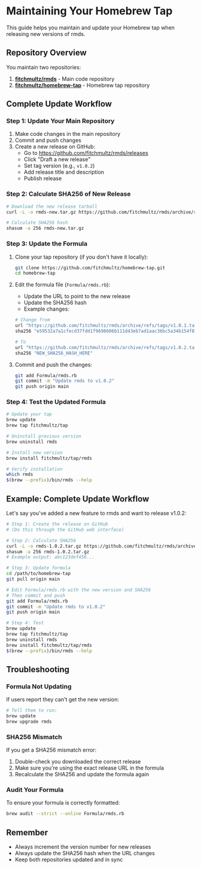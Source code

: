 # Maintaining Your Homebrew Tap

This guide helps you maintain and update your Homebrew tap when releasing new versions of rmds.

## Repository Overview

You maintain two repositories:

1. **[fitchmultz/rmds](https://github.com/fitchmultz/rmds)** - Main code repository
2. **[fitchmultz/homebrew-tap](https://github.com/fitchmultz/homebrew-tap)** - Homebrew tap repository

## Complete Update Workflow

### Step 1: Update Your Main Repository

1. Make code changes in the main repository
2. Commit and push changes
3. Create a new release on GitHub:
   - Go to https://github.com/fitchmultz/rmds/releases
   - Click "Draft a new release"
   - Set tag version (e.g., `v1.0.2`)
   - Add release title and description
   - Publish release

### Step 2: Calculate SHA256 of New Release

```bash
# Download the new release tarball
curl -L -o rmds-new.tar.gz https://github.com/fitchmultz/rmds/archive/refs/tags/vX.Y.Z.tar.gz

# Calculate SHA256 hash
shasum -a 256 rmds-new.tar.gz
```

### Step 3: Update the Formula

1. Clone your tap repository (if you don't have it locally):
   ```bash
   git clone https://github.com/fitchmultz/homebrew-tap.git
   cd homebrew-tap
   ```

2. Edit the formula file (`Formula/rmds.rb`):
   - Update the URL to point to the new release
   - Update the SHA256 hash
   - Example changes:

   ```ruby
   # Change from
   url "https://github.com/fitchmultz/rmds/archive/refs/tags/v1.0.1.tar.gz"
   sha256 "e59532a7a1cfecd37fdd1f9698606b111d43eb7ad1aac36bc5a34b154f8f6cdc"
   
   # To
   url "https://github.com/fitchmultz/rmds/archive/refs/tags/v1.0.2.tar.gz"
   sha256 "NEW_SHA256_HASH_HERE"
   ```

3. Commit and push the changes:
   ```bash
   git add Formula/rmds.rb
   git commit -m "Update rmds to v1.0.2"
   git push origin main
   ```

### Step 4: Test the Updated Formula

```bash
# Update your tap
brew update
brew tap fitchmultz/tap

# Uninstall previous version 
brew uninstall rmds

# Install new version
brew install fitchmultz/tap/rmds

# Verify installation
which rmds
$(brew --prefix)/bin/rmds --help
```

## Example: Complete Update Workflow

Let's say you've added a new feature to rmds and want to release v1.0.2:

```bash
# Step 1: Create the release on GitHub
# (Do this through the GitHub web interface)

# Step 2: Calculate SHA256
curl -L -o rmds-1.0.2.tar.gz https://github.com/fitchmultz/rmds/archive/refs/tags/v1.0.2.tar.gz
shasum -a 256 rmds-1.0.2.tar.gz
# Example output: abc123def456...

# Step 3: Update formula
cd /path/to/homebrew-tap
git pull origin main

# Edit Formula/rmds.rb with the new version and SHA256
# Then commit and push
git add Formula/rmds.rb
git commit -m "Update rmds to v1.0.2"
git push origin main

# Step 4: Test
brew update
brew tap fitchmultz/tap
brew uninstall rmds
brew install fitchmultz/tap/rmds
$(brew --prefix)/bin/rmds --help
```

## Troubleshooting

### Formula Not Updating

If users report they can't get the new version:

```bash
# Tell them to run:
brew update
brew upgrade rmds
```

### SHA256 Mismatch

If you get a SHA256 mismatch error:

1. Double-check you downloaded the correct release
2. Make sure you're using the exact release URL in the formula
3. Recalculate the SHA256 and update the formula again

### Audit Your Formula

To ensure your formula is correctly formatted:

```bash
brew audit --strict --online Formula/rmds.rb
```

## Remember

- Always increment the version number for new releases
- Always update the SHA256 hash when the URL changes
- Keep both repositories updated and in sync
